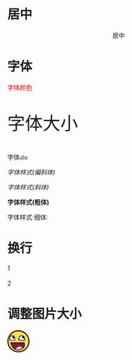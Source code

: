 # 居中
<p align="center">居中</p>

# 字体
<p style="color:red;"> 字体颜色</p>  
<p style="font-size:40px;"> 字体大小</p>  
<p style="font-family:Cambria Math,楷体;"> 字体abc</p>  
<p style="font-style:oblique"> 字体样式(偏斜体) </p>  
<p style="font-style:italic"> 字体样式(斜体)</p>  
<p style="font-weight: bold;"> 字体样式(粗体)</p>  
<p style="font-weight: lighter;"> 字体样式(细体)</p>  

# 换行
1
<br>
<br>
2

# 调整图片大小  
<img decoding="async" src="../../resources/img/awesomeface.png" width="10%">

# 